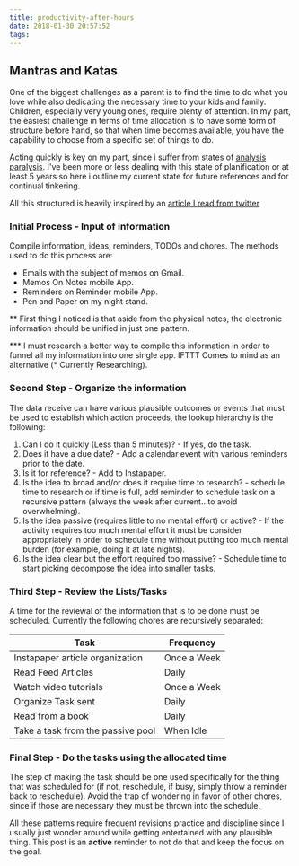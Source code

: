 ```yaml
---
title: productivity-after-hours
date: 2018-01-30 20:57:52
tags:
---
```



## Mantras and Katas

One of the biggest challenges as a parent is to find the time to do what you love while also dedicating the necessary time to your kids and family. Children, especially very young ones, require plenty of attention. In my part, the easiest challenge in terms of time allocation is to have some form of structure before hand, so that when time becomes available, you have the capability to choose from a specific set of things to do.

Acting quickly is key on my part, since i suffer from states of [analysis paralysis](https://en.wikipedia.org/wiki/Analysis_paralysis). I've been more or less dealing with this state of planification or at least 5 years so here i outline my current state for future references and for continual tinkering.

All this structured is heavily inspired by an [article I read from twitter](https://t.co/3WMwtjfcBC) 

### Initial Process - Input of information

Compile information, ideas, reminders, TODOs and chores.  The methods used to do this process are:

* Emails with the subject of memos on Gmail.
* Memos On Notes mobile App.
* Reminders on Reminder mobile App.
* Pen and Paper on my night stand.

** First thing I noticed is that aside from the physical notes, the electronic information should be unified in just one pattern. 

*** I must research a better way to compile this information in order to funnel all my information into one single app.  IFTTT Comes to mind as an alternative (* Currently Researching).

### Second Step - Organize the information

The data receive can have various plausible outcomes or events that  must be used to establish which action proceeds, the lookup hierarchy is the following:

1. Can I do it quickly (Less than 5 minutes)? - If yes, do the task. 
2. Does it have a due date? - Add a calendar event with various reminders prior to the date.
3. Is it for reference? - Add to Instapaper.
4. Is the idea to broad and/or does it require time to research? - schedule time to research or if time is full, add reminder to schedule task on a recursive pattern (always the week after current…to avoid overwhelming).
5. Is the idea passive (requires little to no mental effort) or active? - If the activity requires too much mental effort it must be consider appropriately in order to schedule time without putting too much mental burden (for example, doing it at late nights).
6. Is the idea clear but the effort required too massive? - Schedule time to start picking decompose the idea into smaller tasks.

### Third Step - Review the Lists/Tasks

A time for the reviewal of the information that is to be done must be scheduled. Currently the following chores are recursively separated:


|Task                               | Frequency     |
| ------                            | ---------     |
| Instapaper article organization   | Once a Week   |
| Read Feed Articles                | Daily         |
| Watch video tutorials             | Once a Week   |
| Organize Task sent                | Daily         |
| Read from a book                  | Daily         |
| Take a task from the passive pool | When Idle     |
	
### Final Step - Do the tasks using the allocated time

The step of making the task should be one used specifically for the thing that was scheduled for (if not, reschedule, if busy, simply throw a reminder back to reschedule). Avoid the trap of wondering  in favor of other chores, since if those are necessary they must be thrown into the schedule.

All these patterns require frequent revisions practice and discipline since I usually just wonder around while getting entertained with any plausible thing. This post is an __active__ reminder to not do that and keep the focus on the goal.